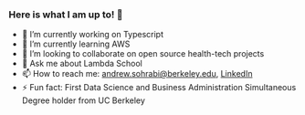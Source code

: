 ### Here is what I am up to! 👋

- 🔭 I’m currently working on Typescript
- 🌱 I’m currently learning AWS
- 👯 I’m looking to collaborate on open source health-tech projects
- 💬 Ask me about Lambda School
- 📫 How to reach me: <andrew.sohrabi@berkeley.edu>, [LinkedIn](https://www.linkedin.com/in/andrewsohrabi/)
- ⚡ Fun fact: First Data Science and Business Administration Simultaneous Degree holder from UC Berkeley
